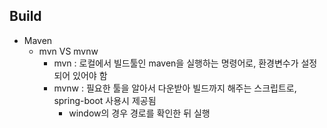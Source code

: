 ## Build
- Maven
  - mvn VS mvnw
    - mvn : 로컬에서 빌드툴인 maven을 실행하는 명령어로, 환경변수가 설정되어 있어야 함
    - mvnw : 필요한 툴을 알아서 다운받아 빌드까지 해주는 스크립트로, spring-boot 사용시 제공됨
      - window의 경우 경로를 확인한 뒤 실행
